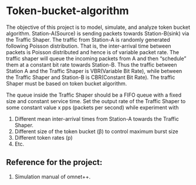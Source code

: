 # Token-bucket-algorithm

The objective of this project is to model, simulate, and analyze token bucket algorithm.
Station-A(Source) is sending packets towards Station-B(sink) via the Traffic Shaper. The traffic from Station-A is randomly generated following 
Poisson distribution. That is, the inter-arrival time between packets is Poisson distributed and hence is of variable packet rate. 
The traffic shaper will queue the incoming packets from A and then “schedule” them at a constant bit rate towards Station-B. Thus 
the traffic between Station A and the Traffic Shaper is VBR(Variable Bit Rate), while between the Traffic Shaper and Station-B is 
CBR(Constant Bit Rate). The traffic Shaper must be based on token bucket algorithm.

The queue inside the Traffic Shaper should be a FIFO queue with a fixed size and constant service time. Set the output rate of the 
Traffic Shaper to some constant value x pps (packets per second) while experiment with
  1. Different mean inter-arrival times from Station-A towards the Traffic Shaper.
  2. Different size of the token bucket (β) to control maximum burst size
  3. Different token rates (p)
  4. Etc.
  
  Reference for the project:
  ---------------------------
  1. Simulation manual of omnet++.

